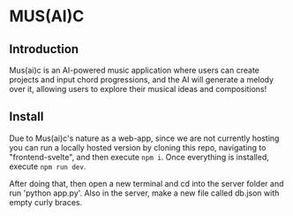 # MUS(AI)C

## Introduction

Mus(ai)c is an AI-powered music application where users can create projects and input chord progressions, and the AI will generate a melody over it, allowing users to explore their musical ideas and compositions!

## Install

Due to Mus(ai)c's nature as a web-app, since we are not currently hosting you can run a locally hosted version by cloning this repo, navigating to "frontend-svelte", and then execute `npm i`. Once everything is installed, execute `npm run dev`.

After doing that, then open a new terminal and cd into the server folder and run 'python app.py'. Also in the server, make a new file called db.json with empty curly braces.

<!-- ## Configuration (?) -->

<!-- ## Data Sets (?) -->

<!-- ## AI Models (?) -->
